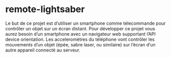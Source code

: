 # remote-lightsaber
Le but de ce projet est d’utiliser un smartphone comme télecommande pour contrôler un objet sur un écran distant. Pour développer ce projet vous aurez besoin d’un smartphone avec un navigateur web supportant l’API device orientation.  Les acceleromètres du téléphone vont contrôler les mouvements d’un objet (épée, sabre laser, ou similaire) sur l’écran d’un autre appareil connecté au serveur. 
